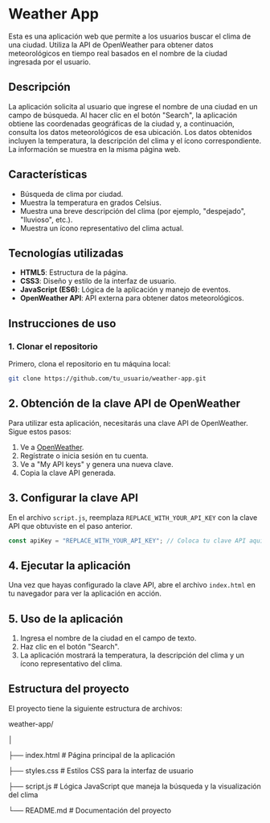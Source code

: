 # Weather App

Esta es una aplicación web que permite a los usuarios buscar el clima de una ciudad. Utiliza la API de OpenWeather para obtener datos meteorológicos en tiempo real basados en el nombre de la ciudad ingresada por el usuario.

## Descripción

La aplicación solicita al usuario que ingrese el nombre de una ciudad en un campo de búsqueda. Al hacer clic en el botón "Search", la aplicación obtiene las coordenadas geográficas de la ciudad y, a continuación, consulta los datos meteorológicos de esa ubicación. Los datos obtenidos incluyen la temperatura, la descripción del clima y el ícono correspondiente. La información se muestra en la misma página web.

## Características

- Búsqueda de clima por ciudad.
- Muestra la temperatura en grados Celsius.
- Muestra una breve descripción del clima (por ejemplo, "despejado", "lluvioso", etc.).
- Muestra un ícono representativo del clima actual.

## Tecnologías utilizadas

- **HTML5**: Estructura de la página.
- **CSS3**: Diseño y estilo de la interfaz de usuario.
- **JavaScript (ES6)**: Lógica de la aplicación y manejo de eventos.
- **OpenWeather API**: API externa para obtener datos meteorológicos.

## Instrucciones de uso

### 1. Clonar el repositorio

Primero, clona el repositorio en tu máquina local:

```bash
git clone https://github.com/tu_usuario/weather-app.git
```

## 2. Obtención de la clave API de OpenWeather

Para utilizar esta aplicación, necesitarás una clave API de OpenWeather. Sigue estos pasos:

1. Ve a [OpenWeather](https://openweathermap.org/).
2. Regístrate o inicia sesión en tu cuenta.
3. Ve a "My API keys" y genera una nueva clave.
4. Copia la clave API generada.

## 3. Configurar la clave API

En el archivo `script.js`, reemplaza `REPLACE_WITH_YOUR_API_KEY` con la clave API que obtuviste en el paso anterior.

```javascript
const apiKey = "REPLACE_WITH_YOUR_API_KEY"; // Coloca tu clave API aquí
```

## 4. Ejecutar la aplicación

Una vez que hayas configurado la clave API, abre el archivo `index.html` en tu navegador para ver la aplicación en acción.

## 5. Uso de la aplicación

1. Ingresa el nombre de la ciudad en el campo de texto.
2. Haz clic en el botón "Search".
3. La aplicación mostrará la temperatura, la descripción del clima y un ícono representativo del clima.

## Estructura del proyecto

El proyecto tiene la siguiente estructura de archivos:

weather-app/ 

│ 

├── index.html # Página principal de la aplicación 

├── styles.css # Estilos CSS para la interfaz de usuario 

├── script.js # Lógica JavaScript que maneja la búsqueda y la visualización del clima 

└── README.md # Documentación del proyecto